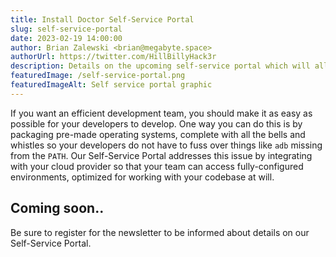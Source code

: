 ```yaml
---
title: Install Doctor Self-Service Portal
slug: self-service-portal
date: 2023-02-19 14:00:00
author: Brian Zalewski <brian@megabyte.space>
authorUrl: https://twitter.com/HillBillyHack3r
description: Details on the upcoming self-service portal which will allow provisioning of remote VMs and will be available to Install Doctor Enterprise clients
featuredImage: /self-service-portal.png
featuredImageAlt: Self service portal graphic
---
```


If you want an efficient development team, you should make it as easy as possible for your developers to develop. One way you can do this is by packaging pre-made operating systems, complete with all the bells and whistles so your developers do not have to fuss over things like `adb` missing from the `PATH`. Our Self-Service Portal addresses this issue by integrating with your cloud provider so that your team can access fully-configured environments, optimized for working with your codebase at will.

## Coming soon..

Be sure to register for the newsletter to be informed about details on our Self-Service Portal.